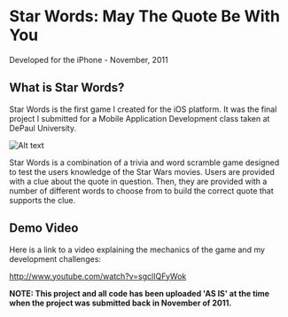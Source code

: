 Star Words:  May The Quote Be With You
======================================
Developed for the iPhone - November, 2011


What is Star Words?
---------------------
Star Words is the first game I created for the iOS platform.  It was the final project I submitted for a Mobile Application Development class taken at DePaul University.

![Alt text](https://github.com/jeffjohnston101/Star_Words/blob/master/_README_ASSETS/sw1.png?raw=true)

Star Words is a combination of a trivia and word scramble game designed to test the users knowledge of the Star Wars movies. Users are provided with a clue about the quote in question. Then, they are provided with a number of different words to choose from to build the correct quote that supports the clue.

Demo Video
---------------------
Here is a link to a video explaining the mechanics of the game and my development challenges:

http://www.youtube.com/watch?v=sgclIQFyWok


**NOTE:  This project and all code has been uploaded 'AS IS' at the time when the project was submitted back in November of 2011.**


